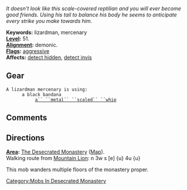 *It doesn't look like this scale-covered reptilian and you will ever
become good friends. Using his tail to balance his body he seems to
anticipate every strike you make towards him.*

**Keywords:** lizardman, mercenary  
**[Level](Level "wikilink"):** 51.  
**[Alignment](Alignment "wikilink"):** demonic.  
**[Flags](:Category:_Mob_Types "wikilink"):**
[aggressive](Aggressive_Mobs "wikilink")  
**Affects:** [detect hidden](Detect_Hidden "wikilink"), [detect
invis](Detect_Invis "wikilink")  

## Gear

`A lizardman mercenary is using:`  
<worn on head>`      a black bandana`  
<wielded>`           `[`a`` ``metal`` ``scaled`` ``whip`](Metal_Scaled_Whip "wikilink")

## Comments

## Directions

**[Area](:Category:_Areas "wikilink"):** [The Desecrated
Monastery](:Category:_Desecrated_Monastery "wikilink")
([Map](Desecrated_Monastery_Map "wikilink")).  
Walking route from [Mountain Lion](Mountain_Lion "wikilink"): n 3w s
\[e\] {u} 4u {u}

This mob wanders multiple floors of the monastery proper.

[Category:Mobs In Desecrated
Monastery](Category:Mobs_In_Desecrated_Monastery "wikilink")
